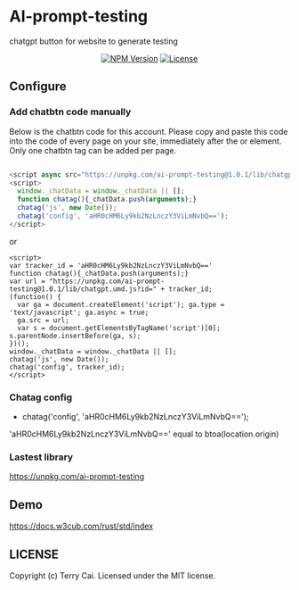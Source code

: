 # AI-prompt-testing

  chatgpt button for website to generate testing

  <div align="center">

[![NPM Version][npm-image]][npm-url]
[![License][license-image]][license-url]



[npm-image]: https://img.shields.io/npm/v/ai-prompt-testing.svg
[npm-url]: https://www.npmjs.com/package/ai-prompt-testing
[license-image]: https://img.shields.io/npm/l/ai-prompt-testing.svg
[license-url]: https://github.com/icai/ai-prompt-testing/blob/master/LICENSE


</div>




##  Configure



### Add chatbtn code manually


Below is the chatbtn code for this account. Please copy and paste this code into the code of every page on your site, immediately after the <head> or <body> element. Only one chatbtn tag can be added per page.


```js

<script async src="https://unpkg.com/ai-prompt-testing@1.0.1/lib/chatgpt.umd.js?id=aHR0cHM6Ly9kb2NzLnczY3ViLmNvbQ=="></script>
<script>
  window._chatData = window._chatData || [];
  function chatag(){_chatData.push(arguments);}
  chatag('js', new Date());
  chatag('config', 'aHR0cHM6Ly9kb2NzLnczY3ViLmNvbQ==');
</script>

```

or 

```
<script>
var tracker_id = 'aHR0cHM6Ly9kb2NzLnczY3ViLmNvbQ=='
function chatag(){_chatData.push(arguments);}
var url = "https://unpkg.com/ai-prompt-testing@1.0.1/lib/chatgpt.umd.js?id=" + tracker_id;
(function() {
  var ga = document.createElement('script'); ga.type = 'text/javascript'; ga.async = true;
  ga.src = url;
  var s = document.getElementsByTagName('script')[0]; s.parentNode.insertBefore(ga, s);
})();
window._chatData = window._chatData || [];
chatag('js', new Date());
chatag('config', tracker_id);
</script>
```



### Chatag config

-  chatag('config', 'aHR0cHM6Ly9kb2NzLnczY3ViLmNvbQ==');
  
  'aHR0cHM6Ly9kb2NzLnczY3ViLmNvbQ==' equal to btoa(location.origin)

    



### Lastest library


https://unpkg.com/ai-prompt-testing


## Demo 

 
https://docs.w3cub.com/rust/std/index


## LICENSE

Copyright (c) Terry Cai. Licensed under the MIT license.




